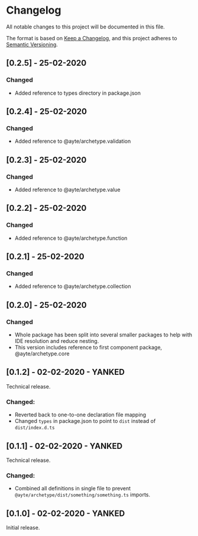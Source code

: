 # Changelog
All notable changes to this project will be documented in this file.

The format is based on [Keep a Changelog](https://keepachangelog.com/en/1.0.0/),
and this project adheres to [Semantic Versioning](https://semver.org/spec/v2.0.0.html).

## [0.2.5] - 25-02-2020

### Changed

- Added reference to types directory in package.json

## [0.2.4] - 25-02-2020

### Changed

- Added reference to @ayte/archetype.validation

## [0.2.3] - 25-02-2020

### Changed

- Added reference to @ayte/archetype.value

## [0.2.2] - 25-02-2020

### Changed

- Added reference to @ayte/archetype.function

## [0.2.1] - 25-02-2020

### Changed

- Added reference to @ayte/archetype.collection

## [0.2.0] - 25-02-2020

### Changed

- Whole package has been split into several smaller packages to help
with IDE resolution and reduce nesting.
- This version includes reference to first component package, 
@ayte/archetype.core

## [0.1.2] - 02-02-2020 - YANKED

Technical release.

### Changed:

- Reverted back to one-to-one declaration file mapping
- Changed `types` in package.json to point to `dist` instead of 
`dist/index.d.ts`

## [0.1.1] - 02-02-2020 - YANKED

Technical release.

### Changed:

- Combined all definitions in single file to prevent 
`@ayte/archetype/dist/something/something.ts` imports. 

## [0.1.0] - 02-02-2020 - YANKED

Initial release.
